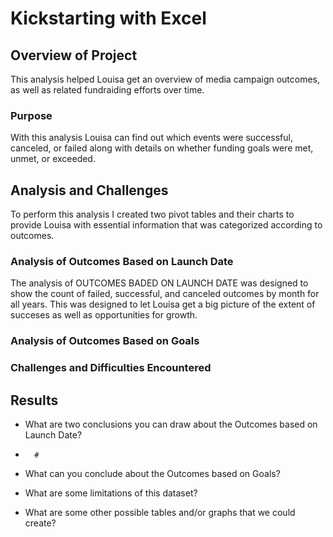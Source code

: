 # Kickstarting with Excel

## Overview of Project
This analysis helped Louisa get an overview of media campaign outcomes, as well as related fundraiding efforts over time.  

### Purpose
With this analysis Louisa can find out which events were successful, canceled, or failed along with details on whether funding goals were met, unmet, or exceeded. 

## Analysis and Challenges
To perform this analysis I created two pivot tables and their charts to provide Louisa with essential information that was categorized according to outcomes. 

### Analysis of Outcomes Based on Launch Date
The analysis of OUTCOMES BADED ON LAUNCH DATE was designed to show the count of failed, successful, and canceled outcomes by month for all years. This was designed to let Louisa get a big picture of the extent of succeses as well as opportunities for growth.  

### Analysis of Outcomes Based on Goals

### Challenges and Difficulties Encountered

## Results

- What are two conclusions you can draw about the Outcomes based on Launch Date?
-       #

- What can you conclude about the Outcomes based on Goals?

- What are some limitations of this dataset?

- What are some other possible tables and/or graphs that we could create?
